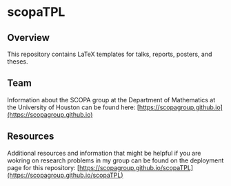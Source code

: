 # scopaTPL

## Overview
This repository contains LaTeX templates for talks, reports, posters, and theses. 

## Team
Information about the SCOPA group at the Department of Mathematics at the University of Houston can be found here:
[https://scopagroup.github.io](https://scopagroup.github.io)

## Resources
Additional resources and information that might be helpful if you are wokring on research problems in my group can be found on the deployment page for this repository: [https://scopagroup.github.io/scopaTPL](https://scopagroup.github.io/scopaTPL)
